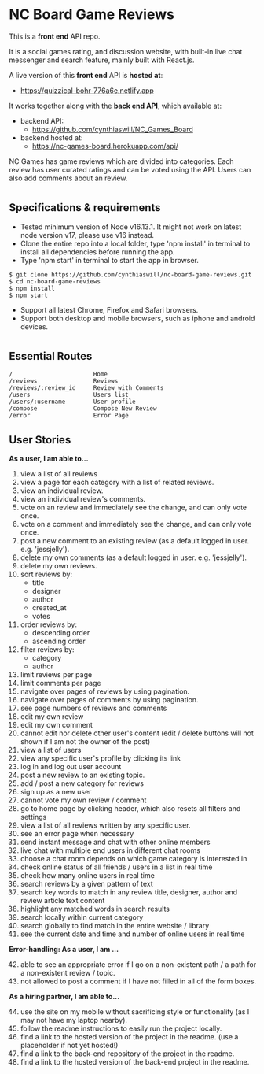 # NC Board Game Reviews

This is a **front end** API repo.

It is a social games rating, and discussion website, with built-in live chat messenger and search feature, mainly built with React.js.

A live version of this **front end** API is **hosted at**:

- https://quizzical-bohr-776a6e.netlify.app

It works together along with the **back end API**, which available at:

- backend API:
  - https://github.com/cynthiaswill/NC_Games_Board
- backend hosted at:
  - https://nc-games-board.herokuapp.com/api/

NC Games has game reviews which are divided into categories. Each review has user curated ratings and can be voted using the API. Users can also add comments about an review.

#

## Specifications & requirements

- Tested minimum version of Node v16.13.1. It might not work on latest node version v17, please use v16 instead.
- Clone the entire repo into a local folder, type 'npm install' in terminal to install all dependencies before running the app.
- Type 'npm start' in terminal to start the app in browser.

```
$ git clone https://github.com/cynthiaswill/nc-board-game-reviews.git
$ cd nc-board-game-reviews
$ npm install
$ npm start
```

- Support all latest Chrome, Firefox and Safari browsers.
- Support both desktop and mobile browsers, such as iphone and android devices.

#

## Essential Routes

```
/                       Home
/reviews                Reviews
/reviews/:review_id     Review with Comments
/users                  Users list
/users/:username        User profile
/compose                Compose New Review
/error                  Error Page
```

## User Stories

**As a user, I am able to...**

1. view a list of all reviews
2. view a page for each category with a list of related reviews.
3. view an individual review.
4. view an individual review's comments.
5. vote on an review and immediately see the change, and can only vote once.
6. vote on a comment and immediately see the change, and can only vote once.
7. post a new comment to an existing review (as a default logged in user. e.g. 'jessjelly').
8. delete my own comments (as a default logged in user. e.g. 'jessjelly').
9. delete my own reviews.
10. sort reviews by:
    - title
    - designer
    - author
    - created_at
    - votes
11. order reviews by:
    - descending order
    - ascending order
12. filter reviews by:
    - category
    - author
13. limit reviews per page
14. limit comments per page
15. navigate over pages of reviews by using pagination.
16. navigate over pages of comments by using pagination.
17. see page numbers of reviews and comments
18. edit my own review
19. edit my own comment
20. cannot edit nor delete other user's content (edit / delete buttons will not shown if I am not the owner of the post)
21. view a list of users
22. view any specific user's profile by clicking its link
23. log in and log out user account
24. post a new review to an existing topic.
25. add / post a new category for reviews
26. sign up as a new user
27. cannot vote my own review / comment
28. go to home page by clicking header, which also resets all filters and settings
29. view a list of all reviews written by any specific user.
30. see an error page when necessary
31. send instant message and chat with other online members
32. live chat with multiple end users in different chat rooms
33. choose a chat room depends on which game category is interested in
34. check online status of all friends / users in a list in real time
35. check how many online users in real time
36. search reviews by a given pattern of text
37. search key words to match in any review title, designer, author and review article text content
38. highlight any matched words in search results
39. search locally within current category
40. search globally to find match in the entire website / library
41. see the current date and time and number of online users in real time

**Error-handling: As a user, I am ...**

42. able to see an appropriate error if I go on a non-existent path / a path for a non-existent review / topic.
43. not allowed to post a comment if I have not filled in all of the form boxes.

**As a hiring partner, I am able to...**

44. use the site on my mobile without sacrificing style or functionality (as I may not have my laptop nearby).
45. follow the readme instructions to easily run the project locally.
46. find a link to the hosted version of the project in the readme. (use a placeholder if not yet hosted!)
47. find a link to the back-end repository of the project in the readme.
48. find a link to the hosted version of the back-end project in the readme.

#

